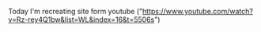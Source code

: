 Today I'm recreating site form youtube ("https://www.youtube.com/watch?v=Rz-rey4Q1bw&list=WL&index=16&t=5506s")